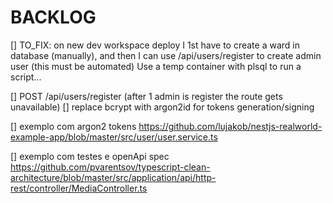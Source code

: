 # BACKLOG

[] TO_FIX: on new dev workspace deploy I 1st have to create a ward in database (manually), and then I can use /api/users/register to create admin user (this must be automated)
Use a temp container with plsql to run a script...

[] POST /api/users/register (after 1 admin is register the route gets unavailable)
[] replace bcrypt with argon2id for tokens generation/signing

[] exemplo com argon2 tokens
https://github.com/lujakob/nestjs-realworld-example-app/blob/master/src/user/user.service.ts

[] exemplo com testes e openApi spec
https://github.com/pvarentsov/typescript-clean-architecture/blob/master/src/application/api/http-rest/controller/MediaController.ts

